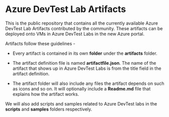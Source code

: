 # Azure DevTest Lab Artifacts
This is the public repository that contains all the currently available Azure DevTest Lab Artifacts contributed by the community. These artifacts can be deployed onto VMs in Azure DevTest Labs in the new Azure portal.

Artifacts follow these guidelines - 
- Every artifact is contained in its own **folder** under the **artifacts** folder.

- The artifact definition file is named **artifactfile.json**. The name of the artifact that shows up in Azure DevTest Labs is from the title field in the artifact definition.

- The artifact folder will also include any files the artifact depends on such as icons and so on. It will optionally include  a **Readme.md** file that explains how the artifact works.

We will also add scripts and samples related to Azure DevTest labs in the **scripts** and **samples** folders respectively.

